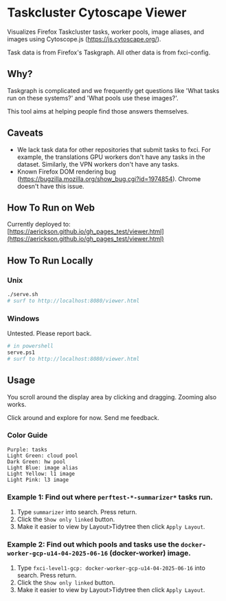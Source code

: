 # Taskcluster Cytoscape Viewer

Visualizes Firefox Taskcluster tasks, worker pools, image aliases, and images using Cytoscope.js (https://js.cytoscape.org/).

Task data is from Firefox's Taskgraph. All other data is from fxci-config.

## Why?

Taskgraph is complicated and we frequently get questions like 'What tasks run on these systems?' and 'What pools use these images?'.

This tool aims at helping people find those answers themselves.

## Caveats

- We lack task data for other repositories that submit tasks to fxci. For example, the translations GPU workers don't have any tasks in the dataset. Similarly, the VPN workers don't have any tasks.
- Known Firefox DOM rendering bug (https://bugzilla.mozilla.org/show_bug.cgi?id=1974854). Chrome doesn't have this issue.

## How To Run on Web

Currently deployed to: [https://aerickson.github.io/gh_pages_test/viewer.html](https://aerickson.github.io/gh_pages_test/viewer.html)

## How To Run Locally

### Unix

```bash
./serve.sh
# surf to http://localhost:8080/viewer.html
```

### Windows

Untested. Please report back.

```bash
# in powershell
serve.ps1
# surf to http://localhost:8080/viewer.html
```

## Usage

You scroll around the display area by clicking and dragging. Zooming also works.

Click around and explore for now. Send me feedback.

### Color Guide

```
Purple: tasks
Light Green: cloud pool
Dark Green: hw pool
Light Blue: image alias
Light Yellow: l1 image
Light Pink: l3 image
```

### Example 1: Find out where `perftest-*-summarizer*` tasks run.

1. Type `summarizer` into search. Press return.
2. Click the `Show only linked` button.
3. Make it easier to view by Layout>Tidytree then click `Apply Layout`.

### Example 2: Find out which pools and tasks use the `docker-worker-gcp-u14-04-2025-06-16` (docker-worker) image.

1. Type `fxci-level1-gcp: docker-worker-gcp-u14-04-2025-06-16` into search. Press return.
2. Click the `Show only linked` button.
3. Make it easier to view by Layout>Tidytree then click `Apply Layout`.

